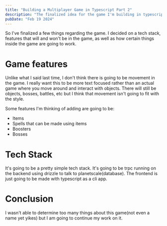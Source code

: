```yaml
---
title: "Building a Multiplayer Game in Typescript Part 2"
description: "The finalized idea for the game I'm building in typescript"
pubDate: "Feb 19 2024"
---
```


So I've finalized a few things regarding the game. I decided on a tech stack, features that will and won't be in the game, as well as how certain things inside the game are going to work.

# Game features

Unlike what I said last time, I don't think there is going to be movement in the game. I really want this to be more text focused rather than an actual game where you move around and interact with objects. There will still be objects, bosses, battles, etc but I think that movement isn't going to fit with the style.

Some features I'm thinking of adding are going to be:
- Items
- Spells that can be made using items
- Boosters
- Bosses

# Tech Stack

It's going to be a pretty simple tech stack. It's going to be trpc running on the backend using drizzle to talk to planetscale(database). The frontend is just going to be made with typescript as a cli app.

# Conclusion

I wasn't able to determine too many things about this game(not even a name yet yikes) but I am going to continue my work on it.
